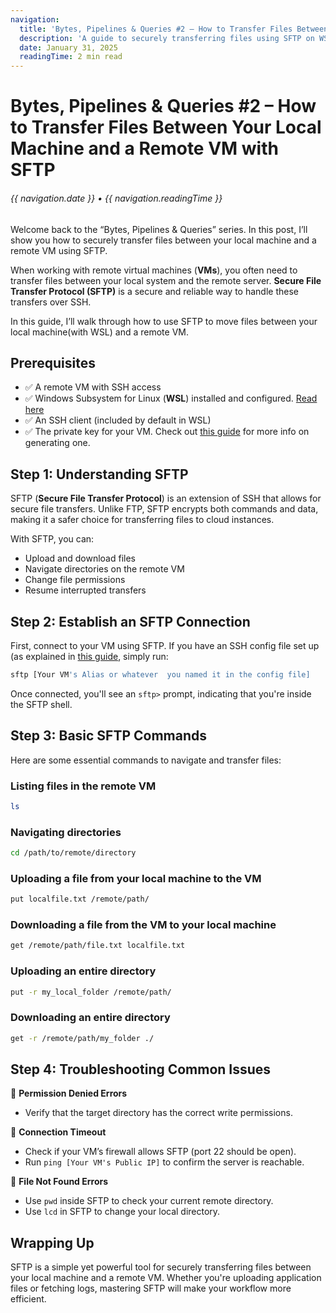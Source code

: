 ```yaml
---
navigation:
  title: 'Bytes, Pipelines & Queries #2 – How to Transfer Files Between Your Local Machine and a Remote VM with SFTP'
  description: 'A guide to securely transferring files using SFTP on WSL'
  date: January 31, 2025
  readingTime: 2 min read
---
```


# Bytes, Pipelines & Queries #2 – How to Transfer Files Between Your Local Machine and a Remote VM with SFTP

<h6>

  {{ navigation.date }} &bull; {{ navigation.readingTime }}
  
</h6>

Welcome back to the “Bytes, Pipelines & Queries” series. In this post, I’ll show you how to securely transfer files between your local machine and a remote VM using SFTP.

When working with remote virtual machines (**VMs**), you often need to transfer files between your local system and the remote server. **Secure File Transfer Protocol (SFTP)** is a secure and reliable way to handle these transfers over SSH.

In this guide, I’ll walk through how to use SFTP to move files between your local machine(with WSL) and a remote VM.

## Prerequisites

- ✅ A remote VM with SSH access
- ✅ Windows Subsystem for Linux (**WSL**) installed and configured. [Read here](https://learn.microsoft.com/en-us/windows/wsl/setup/environment)
- ✅ An SSH client (included by default in WSL)
- ✅ The private key for your VM. Check out [this guide](https://www.philipnarteh.me/blog/how-to-ssh-into-a-remote-vm-from-wsl) for more info on generating one.

## Step 1: Understanding SFTP

SFTP (**Secure File Transfer Protocol**) is an extension of SSH that allows for secure file transfers. Unlike FTP, SFTP encrypts both commands and data, making it a safer choice for transferring files to cloud instances.

With SFTP, you can:
- Upload and download files
- Navigate directories on the remote VM
- Change file permissions
- Resume interrupted transfers

## Step 2: Establish an SFTP Connection

First, connect to your VM using SFTP. If you have an SSH config file set up (as explained in [this guide](https://www.philipnarteh.me/blog/how-to-ssh-into-a-remote-vm-from-wsl), simply run:

```bash
sftp [Your VM's Alias or whatever  you named it in the config file]
```

Once connected, you'll see an `sftp>` prompt, indicating that you're inside the SFTP shell.

## Step 3: Basic SFTP Commands

Here are some essential commands to navigate and transfer files:

### Listing files in the remote VM
```bash
ls
```

### Navigating directories
```sh
cd /path/to/remote/directory
```

### Uploading a file from your local machine to the VM
```bash
put localfile.txt /remote/path/
```

### Downloading a file from the VM to your local machine
```bash
get /remote/path/file.txt localfile.txt
```

### Uploading an entire directory
```bash
put -r my_local_folder /remote/path/
```

### Downloading an entire directory
```bash
get -r /remote/path/my_folder ./
```

## Step 4: Troubleshooting Common Issues

🚧 **Permission Denied Errors**
- Verify that the target directory has the correct write permissions.

🚧 **Connection Timeout**
- Check if your VM’s firewall allows SFTP (port 22 should be open).
- Run `ping [Your VM's Public IP]` to confirm the server is reachable.

🚧 **File Not Found Errors**
- Use `pwd` inside SFTP to check your current remote directory.
- Use `lcd` in SFTP to change your local directory.

## Wrapping Up

SFTP is a simple yet powerful tool for securely transferring files between your local machine and a remote VM. Whether you're uploading application files or fetching logs, mastering SFTP will make your workflow more efficient.

